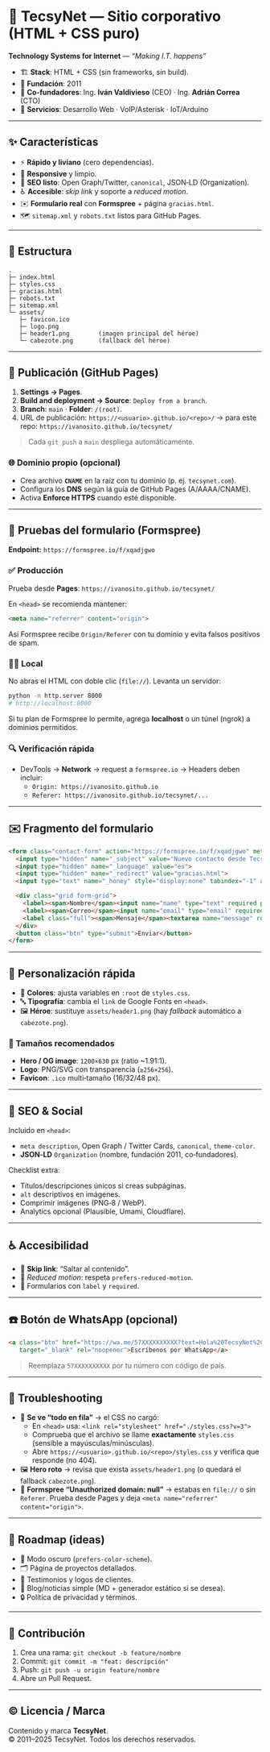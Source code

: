 # 🚀 TecsyNet — Sitio corporativo (HTML + CSS puro)

**Technology Systems for Internet** — _“Making I.T. happens”_

- 🏗️ **Stack**: HTML + CSS (sin frameworks, sin build).
- 📅 **Fundación**: 2011
- 👥 **Co‑fundadores**: Ing. **Iván Valdivieso** (CEO) · Ing. **Adrián Correa** (CTO)
- 🧰 **Servicios**: Desarrollo Web · VoIP/Asterisk · IoT/Arduino

---

## ✨ Características
- ⚡ **Rápido y liviano** (cero dependencias).
- 📱 **Responsive** y limpio.
- 🔎 **SEO listo**: Open Graph/Twitter, `canonical`, JSON‑LD (Organization).
- ♿ **Accesible**: *skip link* y soporte a *reduced motion*.
- ✉️ **Formulario real** con **Formspree** + página `gracias.html`.
- 🗺️ `sitemap.xml` y `robots.txt` listos para GitHub Pages.

---

## 📂 Estructura
```
.
├─ index.html
├─ styles.css
├─ gracias.html
├─ robots.txt
├─ sitemap.xml
└─ assets/
   ├─ favicon.ico
   ├─ logo.png
   ├─ header1.png        (imagen principal del héroe)
   └─ cabezote.png       (fallback del héroe)
```

---

## 🚀 Publicación (GitHub Pages)
1. **Settings → Pages**.
2. **Build and deployment → Source**: `Deploy from a branch`.
3. **Branch**: `main` · **Folder**: `/(root)`.
4. URL de publicación: `https://<usuario>.github.io/<repo>/` → para este repo: `https://ivanosito.github.io/tecsynet/`

> Cada `git push` a `main` despliega automáticamente.

### 🌐 Dominio propio (opcional)
- Crea archivo **`CNAME`** en la raíz con tu dominio (p. ej. `tecsynet.com`).
- Configura los **DNS** según la guía de GitHub Pages (A/AAAA/CNAME).
- Activa **Enforce HTTPS** cuando esté disponible.

---

## 🧪 Pruebas del formulario (Formspree)
**Endpoint:** `https://formspree.io/f/xqadjgwo`

### ✅ Producción
Prueba desde **Pages**: `https://ivanosito.github.io/tecsynet/`

En `<head>` se recomienda mantener:
```html
<meta name="referrer" content="origin">
```
Así Formspree recibe `Origin/Referer` con tu dominio y evita falsos positivos de spam.

### 🧑‍💻 Local
No abras el HTML con doble clic (`file://`). Levanta un servidor:
```bash
python -m http.server 8000
# http://localhost:8000
```
Si tu plan de Formspree lo permite, agrega **localhost** o un túnel (ngrok) a dominios permitidos.

### 🔍 Verificación rápida
- DevTools → **Network** → request a `formspree.io` → Headers deben incluir:
  - `Origin: https://ivanosito.github.io`
  - `Referer: https://ivanosito.github.io/tecsynet/...`

---

## ✉️ Fragmento del formulario
```html
<form class="contact-form" action="https://formspree.io/f/xqadjgwo" method="POST">
  <input type="hidden" name="_subject" value="Nuevo contacto desde TecsyNet">
  <input type="hidden" name="_language" value="es">
  <input type="hidden" name="_redirect" value="gracias.html">
  <input type="text" name="_honey" style="display:none" tabindex="-1" autocomplete="off" aria-hidden="true">

  <div class="grid form-grid">
    <label><span>Nombre</span><input name="name" type="text" required placeholder="Tu nombre"></label>
    <label><span>Correo</span><input name="email" type="email" required placeholder="tu@empresa.com"></label>
    <label class="full"><span>Mensaje</span><textarea name="message" rows="5" required placeholder="Describe brevemente tu necesidad"></textarea></label>
  </div>
  <button class="btn" type="submit">Enviar</button>
</form>
```

---

## 🎨 Personalización rápida
- 🎯 **Colores**: ajusta variables en `:root` de `styles.css`.
- 🔤 **Tipografía**: cambia el `link` de Google Fonts en `<head>`.
- 🖼️ **Héroe**: sustituye `assets/header1.png` (hay *fallback* automático a `cabezote.png`).

### 📐 Tamaños recomendados
- **Hero / OG image**: `1200×630` px (ratio ~1.91:1).
- **Logo**: PNG/SVG con transparencia (`≥256×256`).
- **Favicon**: `.ico` multi‑tamaño (16/32/48 px).

---

## 🔎 SEO & Social
Incluido en `<head>`:
- `meta description`, Open Graph / Twitter Cards, `canonical`, `theme-color`.
- **JSON‑LD** `Organization` (nombre, fundación 2011, co‑fundadores).

Checklist extra:
- Títulos/descripciones únicos si creas subpáginas.
- `alt` descriptivos en imágenes.
- Comprimir imágenes (PNG‑8 / WebP).
- Analytics opcional (Plausible, Umami, Cloudflare).

---

## ♿ Accesibilidad
- 🔗 **Skip link**: “Saltar al contenido”.
- 🧘 *Reduced motion*: respeta `prefers-reduced-motion`.
- 📝 Formularios con `label` y `required`.

---

## ☎️ Botón de WhatsApp (opcional)
```html
<a class="btn" href="https://wa.me/57XXXXXXXXXX?text=Hola%20TecsyNet%2C%20quiero%20una%20cotizaci%C3%B3n"
   target="_blank" rel="noopener">Escríbenos por WhatsApp</a>
```
> Reemplaza `57XXXXXXXXXX` por tu número con código de país.

---

## 🧰 Troubleshooting
- 🧵 **Se ve “todo en fila”** → el CSS no cargó:
  - En `<head>` usa: `<link rel="stylesheet" href="./styles.css?v=3">`
  - Comprueba que el archivo se llame **exactamente** `styles.css` (sensible a mayúsculas/minúsculas).
  - Abre `https://<usuario>.github.io/<repo>/styles.css` y verifica que responde (no 404).
- 🖼️ **Hero roto** → revisa que exista `assets/header1.png` (o quedará el fallback `cabezote.png`).
- 🔏 **Formspree “Unauthorized domain: null”** → estabas en `file://` o sin `Referer`. Prueba desde Pages y deja `<meta name="referrer" content="origin">`.

---

## 🧭 Roadmap (ideas)
- 🌙 Modo oscuro (`prefers-color-scheme`).
- 🗂️ Página de proyectos detallados.
- 💬 Testimonios y logos de clientes.
- 📝 Blog/noticias simple (MD + generador estático si se desea).
- 🔒 Política de privacidad y términos.

---

## 🤝 Contribución
1. Crea una rama: `git checkout -b feature/nombre`  
2. Commit: `git commit -m "feat: descripción"`  
3. Push: `git push -u origin feature/nombre`  
4. Abre un Pull Request.

---

## © Licencia / Marca
Contenido y marca **TecsyNet**.  
© 2011–2025 TecsyNet. Todos los derechos reservados.
